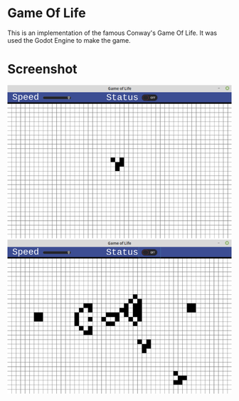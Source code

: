 # Game Of Life

This is an implementation of the famous Conway's Game Of Life.
It was used the Godot Engine to make the game.

# Screenshot

![Alt text](screenshots/screenshot(0).png)
![Alt text](screenshots/screenshot(1).png)
